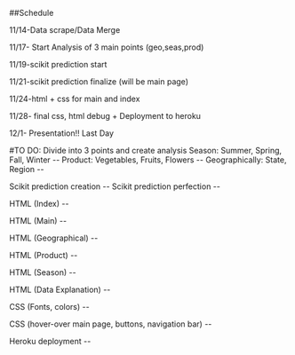 ##Schedule

11/14-Data scrape/Data Merge 

11/17- Start Analysis of 3 main points (geo,seas,prod)

11/19-scikit prediction start

11/21-scikit prediction finalize (will be main page) 

11/24-html + css for main and index 

11/28- final css, html debug + Deployment to heroku

12/1- Presentation!! Last Day 

#TO DO: 
Divide into 3 points and create analysis 
Season: Summer, Spring, Fall, Winter --
Product: Vegetables, Fruits, Flowers --
Geographically: State, Region --

Scikit prediction creation --
Scikit prediction perfection -- 

HTML (Index) --

HTML (Main) --

HTML (Geographical) --

HTML (Product) --

HTML (Season) --

HTML (Data Explanation) --

CSS (Fonts, colors) --

CSS (hover-over main page, buttons, navigation bar) --

Heroku deployment --
